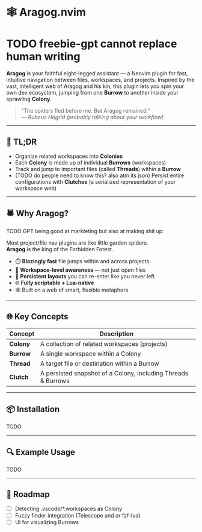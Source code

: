# 🕸️ Aragog.nvim

# TODO freebie-gpt cannot replace human writing

**Aragog** is your faithful eight-legged assistant — a Neovim plugin for fast, intuitive navigation between files, workspaces, and projects.
Inspired by the vast, intelligent web of Aragog and his kin, this plugin lets you spin your own dev ecosystem, jumping from one **Burrow** to another inside your sprawling **Colony**.

> "The spiders fled before me. But Aragog remained."  
> — _Rubeus Hagrid (probably talking about your workflow)_

---

## 🧠 TL;DR

- Organize related workspaces into **Colonies**
- Each **Colony** is made up of individual **Burrows** (workspaces)
- Track and jump to important files (called **Threads**) within a **Burrow**
- (TODO do people need to know this? also atm its json) Persist entire configurations with **Clutches** (a serialized representation of your workspace web)

---

## 🕷️ Why Aragog?

TODO GPT being good at markteting but also at making shit up:

Most project/file nav plugins are like little garden spiders.  
**Aragog** is the king of the Forbidden Forest.

- ⏱️ **Blazingly fast** file jumps within and across projects
- 🧭 **Workspace-level awareness** — not just open files
- 💾 **Persistent layouts** you can re-enter like you never left
- 🌐 **Fully scriptable + Lua-native**
- 🕸️ Built on a web of smart, flexible metaphors

---

## 🌐 Key Concepts

| Concept    | Description                                                   |
| ---------- | ------------------------------------------------------------- |
| **Colony** | A collection of related workspaces (projects)                 |
| **Burrow** | A single workspace within a Colony                            |
| **Thread** | A target file or destination within a Burrow                  |
| **Clutch** | A persisted snapshot of a Colony, including Threads & Burrows |

---

## 📦 Installation

TODO

---

## 🔍 Example Usage

TODO

---

## 🚧 Roadmap

- [ ] Detecting .vscode/\*.workspaces as Colony
- [ ] Fuzzy finder integration (Telescope and or fzf-lua)
- [ ] UI for visualizing Burrows
